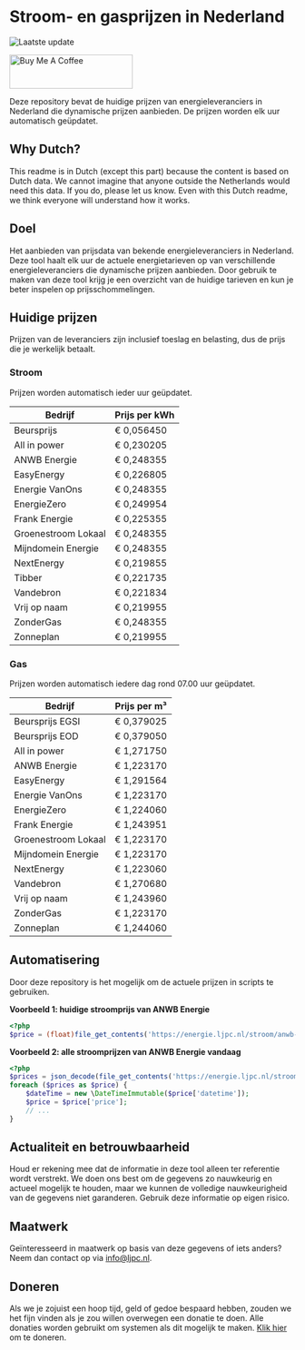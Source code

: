 # Stroom- en gasprijzen in Nederland

![Laatste update](https://img.shields.io/badge/laatste%20update-2024--10--01%2014%3A00%20CET-brightgreen)

<a href="https://www.buymeacoffee.com/Lars-" target="_blank"><img src="https://cdn.buymeacoffee.com/buttons/v2/default-orange.png" alt="Buy Me A Coffee" height="60" style="height: 60px !important;width: 217px !important;" ></a>

Deze repository bevat de huidige prijzen van energieleveranciers in Nederland die dynamische prijzen aanbieden. De prijzen worden elk uur automatisch geüpdatet.

## Why Dutch?

This readme is in Dutch (except this part) because the content is based on Dutch data. We cannot imagine that anyone outside the Netherlands would need this data. If you do, please let us know. Even with this Dutch readme, we think
everyone will understand how it works.

## Doel

Het aanbieden van prijsdata van bekende energieleveranciers in Nederland. Deze tool haalt elk uur de actuele energietarieven op van verschillende energieleveranciers die dynamische prijzen aanbieden. Door gebruik te maken van deze tool
krijg je een overzicht van de huidige tarieven en kun je beter inspelen op prijsschommelingen.

## Huidige prijzen

Prijzen van de leveranciers zijn inclusief toeslag en belasting, dus de prijs die je werkelijk betaalt.

### Stroom

Prijzen worden automatisch ieder uur geüpdatet.

 Bedrijf | Prijs per kWh 
---------|---------------
Beursprijs | € 0,056450
All in power | € 0,230205
ANWB Energie | € 0,248355
EasyEnergy | € 0,226805
Energie VanOns | € 0,248355
EnergieZero | € 0,249954
Frank Energie | € 0,225355
Groenestroom Lokaal | € 0,248355
Mijndomein Energie | € 0,248355
NextEnergy | € 0,219855
Tibber | € 0,221735
Vandebron | € 0,221834
Vrij op naam | € 0,219955
ZonderGas | € 0,248355
Zonneplan | € 0,219955


### Gas

Prijzen worden automatisch iedere dag rond 07.00 uur geüpdatet.

 Bedrijf | Prijs per m³ 
---------|--------------
Beursprijs EGSI | € 0,379025
Beursprijs EOD | € 0,379050
All in power | € 1,271750
ANWB Energie | € 1,223170
EasyEnergy | € 1,291564
Energie VanOns | € 1,223170
EnergieZero | € 1,224060
Frank Energie | € 1,243951
Groenestroom Lokaal | € 1,223170
Mijndomein Energie | € 1,223170
NextEnergy | € 1,223060
Vandebron | € 1,270680
Vrij op naam | € 1,243960
ZonderGas | € 1,223170
Zonneplan | € 1,244060


## Automatisering

Door deze repository is het mogelijk om de actuele prijzen in scripts te gebruiken.

**Voorbeeld 1: huidige stroomprijs van ANWB Energie**

```php
<?php
$price = (float)file_get_contents('https://energie.ljpc.nl/stroom/anwb-energie-nu.txt');

```

**Voorbeeld 2: alle stroomprijzen van ANWB Energie vandaag**

```php
<?php
$prices = json_decode(file_get_contents('https://energie.ljpc.nl/stroom/all-in-power-vandaag.json'),true);
foreach ($prices as $price) {
    $dateTime = new \DateTimeImmutable($price['datetime']);
    $price = $price['price'];
    // ...
}
```

## Actualiteit en betrouwbaarheid

Houd er rekening mee dat de informatie in deze tool alleen ter referentie wordt verstrekt. We doen ons best om de gegevens zo nauwkeurig en actueel mogelijk te houden, maar we kunnen de volledige nauwkeurigheid van de gegevens niet
garanderen. Gebruik deze informatie op eigen risico.

## Maatwerk

Geïnteresseerd in maatwerk op basis van deze gegevens of iets anders? Neem dan contact op
via [info@ljpc.nl](mailto:info@ljpc.nl?subject=Energie%20prijzen).

## Doneren

Als we je zojuist een hoop tijd, geld of gedoe bespaard hebben, zouden we het fijn vinden als je zou willen overwegen een
donatie te doen. Alle donaties worden gebruikt om systemen als dit mogelijk te
maken. [Klik hier](https://www.buymeacoffee.com/Lars-) om te doneren.
